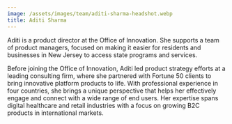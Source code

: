 ```yaml
---
image: /assets/images/team/aditi-sharma-headshot.webp
title: Aditi Sharma
---
```


Aditi is a product director at the Office of Innovation. She supports a team of product managers, focused on making it easier for residents and businesses in New Jersey to access state programs and services.

Before joining the Office of Innovation, Aditi led product strategy efforts at a leading consulting firm, where she partnered with Fortune 50 clients to bring innovative platform products to life. With professional experience in four countries, she brings a unique perspective that helps her effectively engage and connect with a wide range of end users. Her expertise spans digital healthcare and retail industries with a focus on growing B2C products in international markets. 

